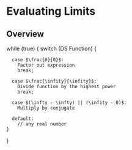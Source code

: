 # Evaluating Limits

## Overview 

while (true) {
    switch (DS Function) {

      case $\frac{0}{0}$:
        Factor out expression
        break;

      case $\frac{\infity}{\infity}$:
        Divide function by the highest power
        break;

      case $(\infty - \infty) || (\infity - 0)$:
        Multiply by conjugate

      default:
        // any real number
    }
}
